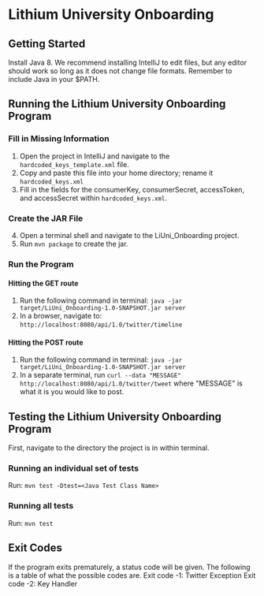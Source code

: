 # Lithium University Onboarding

## Getting Started ##
Install Java 8. We recommend installing IntelliJ to edit files, but any editor should work so long as it does not change file formats. Remember to include Java in your $PATH.

## Running the Lithium University Onboarding Program ##

### Fill in Missing Information ###
1. Open the project in IntelliJ and navigate to the ```hardcoded_keys_template.xml``` file.
2. Copy and paste this file into your home directory; rename it ```hardcoded_keys.xml```
3. Fill in the fields for the consumerKey, consumerSecret, accessToken, and accessSecret within ```hardcoded_keys.xml```.

### Create the JAR File ###
4. Open a terminal shell and navigate to the LiUni_Onboarding project.
5. Run ```mvn package``` to create the jar.

### Run the Program ###
#### Hitting the GET route ####
1. Run the following command in terminal: ```java -jar target/LiUni_Onboarding-1.0-SNAPSHOT.jar server```
2. In a browser, navigate to: ```http://localhost:8080/api/1.0/twitter/timeline```

#### Hitting the POST route ####
1. Run the following command in terminal: ```java -jar target/LiUni_Onboarding-1.0-SNAPSHOT.jar server```
2. In a separate terminal, run ```curl --data "MESSAGE" http://localhost:8080/api/1.0/twitter/tweet``` where "MESSAGE" is what it is you would like to post.

## Testing the Lithium University Onboarding Program ##
First, navigate to the directory the project is in within terminal.
### Running an individual set of tests ###
Run: ```mvn test -Dtest=<Java Test Class Name>```
### Running all tests ###
Run: ```mvn test```

## Exit Codes ##
If the program exits prematurely, a status code will be given. The following is a table of what the possible codes are.
Exit code -1: Twitter Exception
Exit code -2: Key Handler
